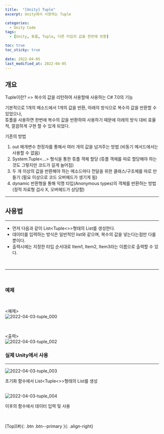 ```yaml
---
title:  "[Unity] Tuple"
excerpt: Unity에서 사용하는 Tuple

categories:
  - Unity Code
tags:
  - [Unity, 튜플, Tuple, 다른 타입의 값을 한번에 반환]

toc: true
toc_sticky: true
 
date: 2022-04-05
last_modified_at: 2022-04-05
---
```


## 개요
Tuple이란?
=> 복수의 값을 리턴하여 사용할때 사용하는 C# 7.0의 기능 <br> 

기본적으로 1개의 메소드에서 1개의 값을 반환, 아래의 방식으로 복수의 값을 반환할 수 있었으나, <br>
튜플을 사용하면 한번에 복수의 값을 반환하여 사용하기 때문에 아래의 방식 대비 효율적, 깔끔하게 구현 할 수 있게 되었다.<br> 

기존의 방법<br> 

1. out 매개변수 한정자를 통해서 여러 개의 값을 넘겨주는 방법 (비동기 메서드에서는 사용할 수 없음)
2. System.Tuple<...> 형식을 통한 튜플 객체 할당 (튜플 객체를 따로 할당해야 하는 것도 그렇지만 코드가 길게 늘어짐)
3. 두 개 이상의 값을 반환해야 하는 메소드마다 전달을 위한 클래스/구조체를 따로 만들기 (필요 이상으로 코드 오버헤드가 생기게 됨)
4. dynamic 반환형을 통해 익명 타입(Anonymous types)의 객체를 반환하는 방법 (정적 자료형 검사 X, 오버헤드가 상당함) 

---
## 사용법
---
- 먼저 다음과 같이 List<Tuple<>>형태의 List를 생성한다.
- 데이터를 입력하는 방식은 일반적인 list와 같으며, 복수의 값을 넣는다는점만 다를뿐이다.
- 출력시에는 지정한 타입 순서대로 Item1, Item2, Item3라는 이름으로 출력할 수 있다.
<br> 

--- 
 <br>

### 예제

 <br>

<예제> <br> 
![2022-04-03-tuple_000](https://user-images.githubusercontent.com/40765022/161705073-1426f4e3-2119-4ec8-8305-308ea75583b8.png)

 <br>
 
<출력> <br>
![2022-04-03-tuple_002](https://user-images.githubusercontent.com/40765022/161705189-7f461525-7555-44de-ad71-aead2bfbce77.png) <br> 


### 실제 Unity에서 사용 
---


![2022-04-03-tuple_003](https://user-images.githubusercontent.com/40765022/161705270-f6049de5-1b80-47d8-8850-e4108ab6021d.png) <br>

 초기화 함수에서 List<Tuple<>>형태의 List를 생성 <br> <br>

![2022-04-03-tuple_004](https://user-images.githubusercontent.com/40765022/161705394-c8f3c664-b82d-4629-aea5-f036ccb9a88d.png) <br>

이후의 함수에서 데이터 입력 및 사용 <br><br>


<br>
[Top](#){: .btn .btn--primary }{: .align-right}